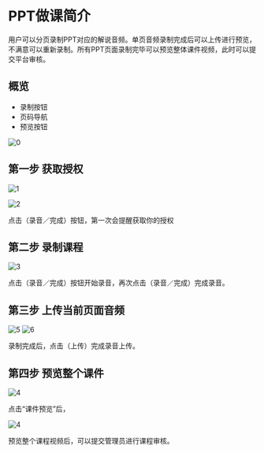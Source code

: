 # PPT做课简介

[birdengcopy]: http://www.birdcopy.com

用户可以分页录制PPT对应的解说音频。单页音频录制完成后可以上传进行预览，不满意可以重新录制。所有PPT页面录制完毕可以预览整体课件视频，此时可以提交平台审核。

## 概览

- 录制按钮
- 页码导航
- 预览按钮

![0](https://github.com/birdcopy/Public-Share-Resoures/blob/master/recording/0.jpg)

## 第一步 获取授权

![1](https://github.com/birdcopy/Public-Share-Resoures/blob/master/recording/1.jpg)

![2](https://github.com/birdcopy/Public-Share-Resoures/blob/master/recording/2.jpg)

点击（录音／完成）按钮，第一次会提醒获取你的授权


## 第二步 录制课程

![3](https://github.com/birdcopy/Public-Share-Resoures/blob/master/recording/3.jpg)

点击（录音／完成）按钮开始录音，再次点击（录音／完成）完成录音。


## 第三步 上传当前页面音频

![5](https://github.com/birdcopy/Public-Share-Resoures/blob/master/recording/5.jpg)
![6](https://github.com/birdcopy/Public-Share-Resoures/blob/master/recording/6.jpg)

录制完成后，点击（上传）完成录音上传。


## 第四步 预览整个课件

![4](https://github.com/birdcopy/Public-Share-Resoures/blob/master/recording/7.jpg)

点击“课件预览”后，


![4](https://github.com/birdcopy/Public-Share-Resoures/blob/master/recording/7.jpg)

预览整个课程视频后，可以提交管理员进行课程审核。
